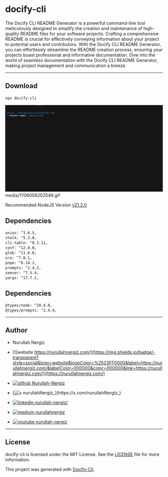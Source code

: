# docify-cli

The Docify CLI README Generator is a powerful command-line tool meticulously designed to simplify the creation and maintenance of high-quality README files for your software projects. Crafting a comprehensive README is crucial for effectively conveying information about your project to potential users and contributors. With the Docify CLI README Generator, you can effortlessly streamline the README creation process, ensuring your projects boast professional and informative documentation. Dive into the world of seamless documentation with the Docify CLI README Generator, making project management and communication a breeze.

---

## Download

```bash
npx docify-cli
```

![media/1706008202546.gif](media/1706008202546.gif)
media/1706008202546.gif

Recommended NodeJS Version [v21.2.0](https://nodejs.org/dist/v21.2.0)

## Dependencies

 	axios: ^1.6.5,
	chalk: ^5.3.0,
	cli-table: ^0.3.11,
	conf: ^12.0.0,
	glob: ^11.0.0,
	ora: ^7.0.1,
	pnpm: ^8.14.2,
	prompts: ^2.4.2,
	semver: ^7.5.4,
	yargs: ^17.7.2,
	
## Dependencies

 	@types/node: ^20.6.0,
	@types/prompts: ^2.4.9,
	

---

## Author

 - Nurullah Nergiz

- [![website https://nurullahnergiz.com/](https://img.shields.io/badge/-transparent?style=social&logo=website&logoColor=%2523FF0000&label=https://nurullahnergiz.com/&labelColor=000000&color=000000&link=https://nurullahnergiz.com/)](https://nurullahnergiz.com/)

- [![github Nurullah-Nergiz](https://img.shields.io/badge/-transparent?style=social&logo=github&logoColor=%2523FF0000&label=Nurullah-Nergiz&labelColor=000000&color=000000&link=https://github.com/Nurullah-Nergiz)](https://github.com/Nurullah-Nergiz)

- [![x nurullahNergiz_](https://img.shields.io/badge/-transparent?style=social&logo=x&logoColor=%2523FF0000&label=nurullahNergiz_&labelColor=000000&color=000000&link=https://x.com/nurullahNergiz_)](https://x.com/nurullahNergiz_)

- [![linkedin nurullah-nergiz/](https://img.shields.io/badge/-transparent?style=social&logo=linkedin&logoColor=%2523FF0000&label=nurullah-nergiz/&labelColor=000000&color=000000&link=https://linkedin.com/in/nurullah-nergiz/)](https://linkedin.com/in/nurullah-nergiz/)

- [![medium nurullahnergiz](https://img.shields.io/badge/-transparent?style=social&logo=medium&logoColor=%2523FF0000&label=nurullahnergiz&labelColor=000000&color=000000&link=https://medium.com/@nurullahnergiz)](https://medium.com/@nurullahnergiz)

- [![youtube nurullah-nergiz](https://img.shields.io/badge/-transparent?style=social&logo=youtube&logoColor=%2523FF0000&label=nurullah-nergiz&labelColor=000000&color=000000&link=https://youtube.com/@nurullah-nergiz)](https://youtube.com/@nurullah-nergiz)

---
## License
 docify-cli is licensed under the MIT License. See the [LICENSE](LICENSE) file for more information.




This project was generated with [Docify-Cli](https://www.npmjs.com/package/docify-cli).